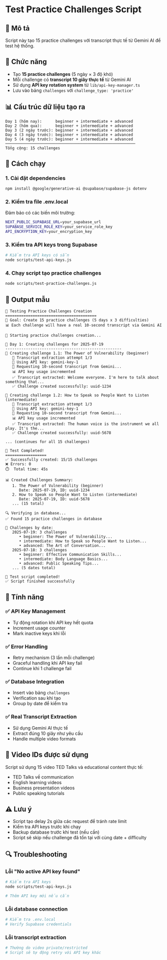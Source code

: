 # Test Practice Challenges Script

## 📖 Mô tả
Script này tạo 15 practice challenges với transcript thực tế từ Gemini AI để test hệ thống.

## 🎯 Chức năng
- Tạo **15 practice challenges** (5 ngày × 3 độ khó)
- Mỗi challenge có **transcript 10 giây thực tế** từ Gemini AI
- Sử dụng **API key rotation system** từ `lib/api-key-manager.ts`
- Lưu vào bảng `challenges` với `challenge_type: 'practice'`

## 📊 Cấu trúc dữ liệu tạo ra
```
Day 1 (hôm nay):      beginner + intermediate + advanced  
Day 2 (hôm qua):      beginner + intermediate + advanced
Day 3 (2 ngày trước): beginner + intermediate + advanced
Day 4 (3 ngày trước): beginner + intermediate + advanced  
Day 5 (4 ngày trước): beginner + intermediate + advanced
─────────────────────────────────────────────────────────
Tổng cộng: 15 challenges
```

## 🚀 Cách chạy

### 1. Cài đặt dependencies
```bash
npm install @google/generative-ai @supabase/supabase-js dotenv
```

### 2. Kiểm tra file .env.local
Đảm bảo có các biến môi trường:
```bash
NEXT_PUBLIC_SUPABASE_URL=your_supabase_url
SUPABASE_SERVICE_ROLE_KEY=your_service_role_key
API_ENCRYPTION_KEY=your_encryption_key
```

### 3. Kiểm tra API keys trong Supabase
```bash
# Kiểm tra API keys có sẵn
node scripts/test-api-keys.js
```

### 4. Chạy script tạo practice challenges
```bash
node scripts/test-practice-challenges.js
```

## 📝 Output mẫu
```
🧪 Testing Practice Challenges Creation
========================================
🎯 Goal: Create 15 practice challenges (5 days x 3 difficulties)
📊 Each challenge will have a real 10-second transcript via Gemini AI

🚀 Starting practice challenges creation...

📅 Day 1: Creating challenges for 2025-07-19
---------------------------------------------------
📝 Creating challenge 1.1: The Power of Vulnerability (beginner)
   🔄 Transcript extraction attempt 1/3
   🔑 Using API key: gemini-key-1
   🤖 Requesting 10-second transcript from Gemini...
   📊 API key usage incremented
   ✅ Transcript extracted: Welcome everyone. I'm here to talk about something that...
   ✅ Challenge created successfully: uuid-1234

📝 Creating challenge 1.2: How to Speak so People Want to Listen (intermediate)
   🔄 Transcript extraction attempt 1/3
   🔑 Using API key: gemini-key-1
   🤖 Requesting 10-second transcript from Gemini...
   📊 API key usage incremented
   ✅ Transcript extracted: The human voice is the instrument we all play. It's the...
   ✅ Challenge created successfully: uuid-5678

... (continues for all 15 challenges)

🏁 Test Completed!
==================
✅ Successfully created: 15/15 challenges
❌ Errors: 0
⏱️  Total time: 45s

📊 Created Challenges Summary:
   1. The Power of Vulnerability (beginner)
      Date: 2025-07-19, ID: uuid-1234
   2. How to Speak so People Want to Listen (intermediate)  
      Date: 2025-07-19, ID: uuid-5678
   ... (15 total)

🔍 Verifying in database...
✅ Found 15 practice challenges in database

📅 Challenges by date:
   2025-07-19: 3 challenges
      • beginner: The Power of Vulnerability...
      • intermediate: How to Speak so People Want to Listen...
      • advanced: The Art of Conversation...
   2025-07-18: 3 challenges
      • beginner: Effective Communication Skills...
      • intermediate: Body Language Basics...
      • advanced: Public Speaking Tips...
   ... (5 dates total)

🎉 Test script completed!
✅ Script finished successfully
```

## 🔧 Tính năng

### ✅ **API Key Management**
- Tự động rotation khi API key hết quota
- Increment usage counter
- Mark inactive keys khi lỗi

### ✅ **Error Handling**  
- Retry mechanism (3 lần mỗi challenge)
- Graceful handling khi API key fail
- Continue khi 1 challenge fail

### ✅ **Database Integration**
- Insert vào bảng `challenges` 
- Verification sau khi tạo
- Group by date để kiểm tra

### ✅ **Real Transcript Extraction**
- Sử dụng Gemini AI thực tế
- Extract đúng 10 giây như yêu cầu
- Handle multiple video formats

## 🎥 Video IDs được sử dụng
Script sử dụng 15 video TED Talks và educational content thực tế:
- TED Talks về communication
- English learning videos  
- Business presentation videos
- Public speaking tutorials

## ⚠️ Lưu ý
- Script tạo delay 2s giữa các request để tránh rate limit
- Kiểm tra API keys trước khi chạy
- Backup database trước khi test (nếu cần)
- Script sẽ skip nếu challenge đã tồn tại với cùng date + difficulty

## 🔍 Troubleshooting

### Lỗi "No active API key found"
```bash
# Kiểm tra API keys
node scripts/test-api-keys.js

# Thêm API key mới nếu cần
```

### Lỗi database connection
```bash
# Kiểm tra .env.local
# Verify Supabase credentials
```

### Lỗi transcript extraction
```bash
# Thường do video private/restricted
# Script sẽ tự động retry với API key khác
```
